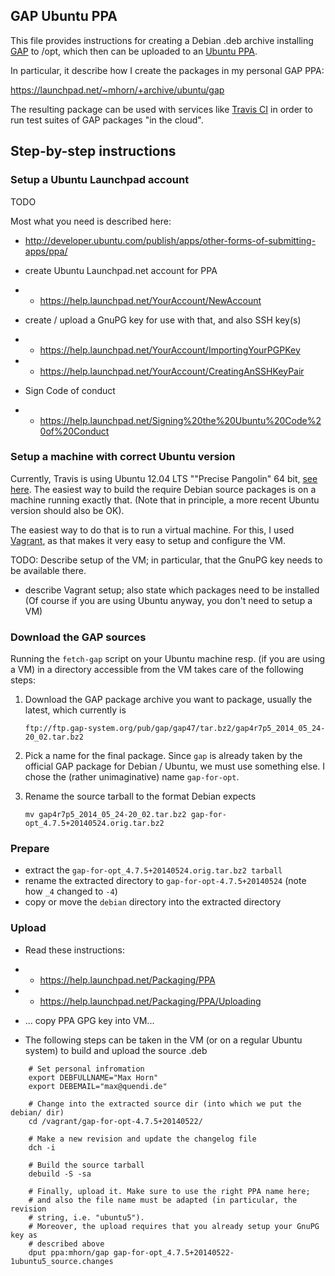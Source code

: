 ## GAP Ubuntu PPA

This file provides instructions for creating a Debian .deb archive
installing [GAP](http://www.gap-system.org/) to /opt, which then can be uploaded to an
[Ubuntu PPA](https://help.launchpad.net/Packaging/PPA).

In particular, it describe how I create the packages in my personal GAP PPA:

  https://launchpad.net/~mhorn/+archive/ubuntu/gap
  
The resulting package can be used with services like [Travis CI](https://travis-ci.org/)
in order to run test suites of GAP packages "in the cloud".

## Step-by-step instructions

### Setup a Ubuntu Launchpad account

TODO

Most what you need is described here:
* http://developer.ubuntu.com/publish/apps/other-forms-of-submitting-apps/ppa/

* create Ubuntu Launchpad.net account for PPA
* * https://help.launchpad.net/YourAccount/NewAccount

* create / upload a GnuPG key for use with that, and also SSH key(s)
* * https://help.launchpad.net/YourAccount/ImportingYourPGPKey
* * https://help.launchpad.net/YourAccount/CreatingAnSSHKeyPair

* Sign Code of conduct
* * https://help.launchpad.net/Signing%20the%20Ubuntu%20Code%20of%20Conduct


### Setup a machine with correct Ubuntu version

Currently, Travis is using Ubuntu 12.04 LTS ""Precise Pangolin" 64 bit,
[see here](http://docs.travis-ci.com/user/ci-environment/#CI-environment-OS).
The easiest way to build the require Debian source packages is on
a machine running exactly that. (Note that in principle, a more recent
Ubuntu version should also be OK).

The easiest way to do that is to run a virtual machine. For this, I used
[Vagrant](https://www.vagrantup.com/), as that makes it very easy
to setup and configure the VM.

TODO: Describe setup of the VM; in particular, that the GnuPG key needs to be available there.


* describe Vagrant setup;
   also state which packages need to be installed
   (Of course if you are using Ubuntu anyway, you don't need to
   setup a VM)


### Download the GAP sources

Running the `fetch-gap` script on your Ubuntu machine resp. (if you are using a VM)
in a directory accessible from the VM takes care of the following steps:

1. Download the GAP package archive you want to package, usually the latest,
   which currently is
   
     `ftp://ftp.gap-system.org/pub/gap/gap47/tar.bz2/gap4r7p5_2014_05_24-20_02.tar.bz2`

2. Pick a name for the final package. Since `gap` is already taken by
   the official GAP package for Debian / Ubuntu, we must use something
   else. I chose the (rather unimaginative) name `gap-for-opt`.
   
3. Rename the source tarball to the format Debian expects

    ```mv gap4r7p5_2014_05_24-20_02.tar.bz2 gap-for-opt_4.7.5+20140524.orig.tar.bz2```

### Prepare

* extract the `gap-for-opt_4.7.5+20140524.orig.tar.bz2 tarball`
* rename the extracted directory to `gap-for-opt-4.7.5+20140524`
  (note how `_4` changed to `-4`)
* copy or move the `debian` directory into the extracted directory


### Upload


* Read these instructions:
* * https://help.launchpad.net/Packaging/PPA
* * https://help.launchpad.net/Packaging/PPA/Uploading

* ... copy PPA GPG key into VM...

* The following steps can be taken in the VM (or on a regular Ubuntu 
system) to build and upload the source .deb

```
    # Set personal infromation
    export DEBFULLNAME="Max Horn"
    export DEBEMAIL="max@quendi.de"

    # Change into the extracted source dir (into which we put the debian/ dir)
    cd /vagrant/gap-for-opt-4.7.5+20140522/
    
    # Make a new revision and update the changelog file
    dch -i
    
    # Build the source tarball
    debuild -S -sa

    # Finally, upload it. Make sure to use the right PPA name here;
    # and also the file name must be adapted (in particular, the revision
    # string, i.e. "ubuntu5").
    # Moreover, the upload requires that you already setup your GnuPG key as
    # described above
    dput ppa:mhorn/gap gap-for-opt_4.7.5+20140522-1ubuntu5_source.changes
```


